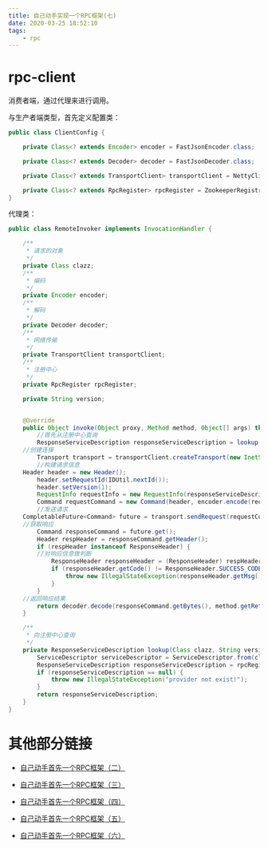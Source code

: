```yaml
---
title: 自己动手实现一个RPC框架(七)
date: 2020-03-25 18:52:10
tags:
	- rpc
---
```


# rpc-client

消费者端，通过代理来进行调用。

与生产者端类型，首先定义配置类：

```java
public class ClientConfig {

	private Class<? extends Encoder> encoder = FastJsonEncoder.class;

	private Class<? extends Decoder> decoder = FastJsonDecoder.class;

	private Class<? extends TransportClient> transportClient = NettyClient.class;

	private Class<? extends RpcRegister> rpcRegister = ZookeeperRegistry.class;
}
```

<!--more-->

代理类：

```java
public class RemoteInvoker implements InvocationHandler {

	/**
	 * 请求的对象
	 */
	private Class clazz;
	/**
	 * 编码
	 */
	private Encoder encoder;
	/**
	 * 解码
	 */
	private Decoder decoder;
	/**
	 * 网络传输
	 */
	private TransportClient transportClient;
	/**
	 * 注册中心
	 */
	private RpcRegister rpcRegister;

	private String version;


	@Override
	public Object invoke(Object proxy, Method method, Object[] args) throws Throwable {
		//首先从注册中心查询
		ResponseServiceDescription responseServiceDescription = lookup(clazz, version, method);
    //创建连接
		Transport transport = transportClient.createTransport(new InetSocketAddress(responseServiceDescription.getUri().getHost(), responseServiceDescription.getUri().getPort()), 30000L);
		//构建请求信息
    Header header = new Header();
		header.setRequestId(IDUtil.nextId());
		header.setVersion(1);
		RequestInfo requestInfo = new RequestInfo(responseServiceDescription, args);
		Command requestCommand = new Command(header, encoder.encode(requestInfo));
		//发送请求
    CompletableFuture<Command> future = transport.sendRequest(requestCommand);
    //获取响应
		Command responseCommand = future.get();
		Header respHeader = responseCommand.getHeader();
		if (respHeader instanceof ResponseHeader) {
   		//对响应信息做判断
			ResponseHeader responseHeader = (ResponseHeader) respHeader;
			if (responseHeader.getCode() != ResponseHeader.SUCCESS_CODE) {
				throw new IllegalStateException(responseHeader.getMsg());
			}
		}
    //返回响应结果
		return decoder.decode(responseCommand.getBytes(), method.getReturnType());
	}

	/**
	 * 向注册中心查询
	 */
	private ResponseServiceDescription lookup(Class clazz, String version, Method method) {
		ServiceDescriptor serviceDescriptor = ServiceDescriptor.from(clazz, version, method);
		ResponseServiceDescription responseServiceDescription = rpcRegister.lookup(serviceDescriptor);
		if (responseServiceDescription == null) {
			throw new IllegalStateException("provider not exist!");
		}
		return responseServiceDescription;
	}
}
```

# 其他部分链接

- [自己动手首先一个RPC框架（二）](https://www.liunaijie.top/2020/03/25/微服务/自己动手实现一个RPC框架（二）/)

- [自己动手首先一个RPC框架（三）](https://www.liunaijie.top/2020/03/25/微服务/自己动手实现一个RPC框架（三）/)

- [自己动手首先一个RPC框架（四）](https://www.liunaijie.top/2020/03/25/微服务/自己动手实现一个RPC框架（四）/)

- [自己动手首先一个RPC框架（五）](https://www.liunaijie.top/2020/03/25/微服务/自己动手实现一个RPC框架（五）/)

- [自己动手首先一个RPC框架（六）](https://www.liunaijie.top/2020/03/25/微服务/自己动手实现一个RPC框架（六）/)

	